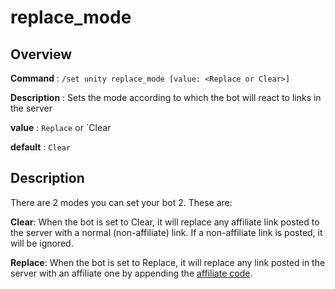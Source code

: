 # replace_mode

## Overview

**Command** : `/set unity replace_mode [value: <Replace or Clear>]`

**Description** : Sets the mode according to which the bot will react to links in the server

**value** : `Replace` or `Clear

**default** : `Clear`

## Description

There are 2 modes you can set your bot 2. These are:

**Clear**: When the bot is set to Clear, it will replace any affiliate link posted to the server with
a normal (non-affiliate) link. If a non-affiliate link is posted, it will be ignored.

**Replace**: When the bot is set to Replace, it will replace any link posted
in the server with an affiliate one by appending the [affiliate code](/docs/options/unity/affiliate_code).
